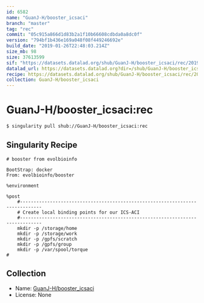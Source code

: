 ```yaml
---
id: 6582
name: "GuanJ-H/booster_icsaci"
branch: "master"
tag: "rec"
commit: "05c915a866d1d83b2a1f10b66608cdbda0a8dc0f"
version: "794bf1b436e169a048f08f449246692e"
build_date: "2019-01-26T22:48:03.214Z"
size_mb: 98
size: 37613599
sif: "https://datasets.datalad.org/shub/GuanJ-H/booster_icsaci/rec/2019-01-26-05c915a8-794bf1b4/794bf1b436e169a048f08f449246692e.simg"
datalad_url: https://datasets.datalad.org?dir=/shub/GuanJ-H/booster_icsaci/rec/2019-01-26-05c915a8-794bf1b4/
recipe: https://datasets.datalad.org/shub/GuanJ-H/booster_icsaci/rec/2019-01-26-05c915a8-794bf1b4/Singularity
collection: GuanJ-H/booster_icsaci
---
```


# GuanJ-H/booster_icsaci:rec

```bash
$ singularity pull shub://GuanJ-H/booster_icsaci:rec
```

## Singularity Recipe

```singularity
# booster from evolbioinfo

BootStrap: docker
From: evolbioinfo/booster

%environment

%post
    #------------------------------------------------------------------------------
    # Create local binding points for our ICS-ACI
    #------------------------------------------------------------------------------
    mkdir -p /storage/home
    mkdir -p /storage/work
    mkdir -p /gpfs/scratch
    mkdir -p /gpfs/group
    mkdir -p /var/spool/torque
#
```

## Collection

 - Name: [GuanJ-H/booster_icsaci](https://github.com/GuanJ-H/booster_icsaci)
 - License: None

